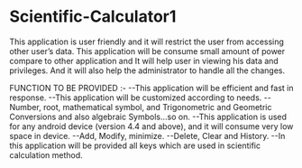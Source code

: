 # Scientific-Calculator1


This application is user friendly and it will restrict the user
from accessing other user’s data. This application will be
consume small amount of power compare to other application
and It will help user in viewing his data and privileges. And it
will also help the administrator to handle all the changes.


FUNCTION TO BE PROVIDED :-
--This application will be efficient and fast in response.
--This application will be customized according to needs.
--Number, root, mathematical symbol, and Trigonometric and
Geometric Conversions and also algebraic Symbols…so on.
--This application is used for any android device (version 4.4
and above), and it will consume very low space in device.
--Add, Modify, minimize.
--Delete, Clear and History.
--In this application will be provided all keys which are used in
scientific calculation method. 
